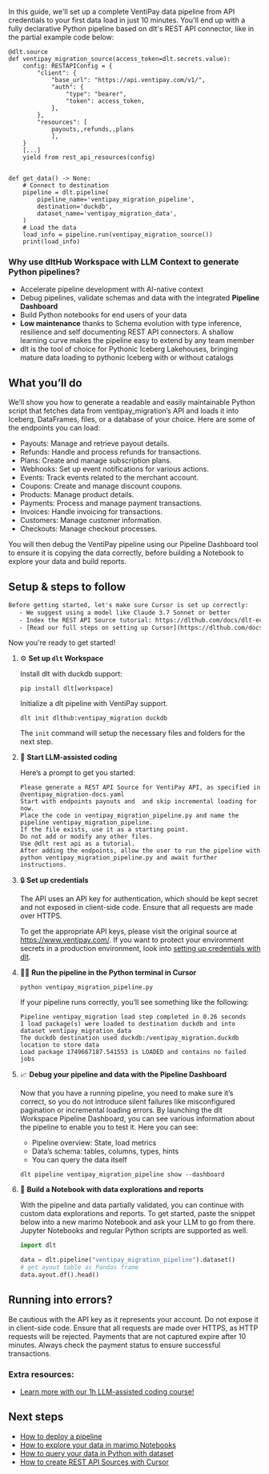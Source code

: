 In this guide, we'll set up a complete VentiPay data pipeline from API credentials to your first data load in just 10 minutes. You'll end up with a fully declarative Python pipeline based on dlt's REST API connector, like in the partial example code below:

```python-outcome
@dlt.source
def ventipay_migration_source(access_token=dlt.secrets.value):
    config: RESTAPIConfig = {
        "client": {
            "base_url": "https://api.ventipay.com/v1/",
            "auth": {
                "type": "bearer",
                "token": access_token,
            },
        },
        "resources": [
            payouts,,refunds,,plans
            ],
    }
    [...]
    yield from rest_api_resources(config)


def get_data() -> None:
    # Connect to destination
    pipeline = dlt.pipeline(
        pipeline_name='ventipay_migration_pipeline',
        destination='duckdb',
        dataset_name='ventipay_migration_data', 
    )
    # Load the data
    load_info = pipeline.run(ventipay_migration_source())
    print(load_info) 
```

### Why use dltHub Workspace with LLM Context to generate Python pipelines?

- Accelerate pipeline development with AI-native context
- Debug pipelines, validate schemas and data with the integrated **Pipeline Dashboard**
- Build Python notebooks for end users of your data
- **Low maintenance** thanks to Schema evolution with type inference, resilience and self documenting REST API connectors. A shallow learning curve makes the pipeline easy to extend by any team member
- dlt is the tool of choice for Pythonic Iceberg Lakehouses, bringing mature data loading to pythonic Iceberg with or without catalogs

## What you’ll do

We’ll show you how to generate a readable and easily maintainable Python script that fetches data from ventipay_migration’s API and loads it into Iceberg, DataFrames, files, or a database of your choice. Here are some of the endpoints you can load:

- Payouts: Manage and retrieve payout details.
- Refunds: Handle and process refunds for transactions.
- Plans: Create and manage subscription plans.
- Webhooks: Set up event notifications for various actions.
- Events: Track events related to the merchant account.
- Coupons: Create and manage discount coupons.
- Products: Manage product details.
- Payments: Process and manage payment transactions.
- Invoices: Handle invoicing for transactions.
- Customers: Manage customer information.
- Checkouts: Manage checkout processes.

You will then debug the VentiPay pipeline using our Pipeline Dashboard tool to ensure it is copying the data correctly, before building a Notebook to explore your data and build reports.

## Setup & steps to follow

```default
Before getting started, let's make sure Cursor is set up correctly:
   - We suggest using a model like Claude 3.7 Sonnet or better
   - Index the REST API Source tutorial: https://dlthub.com/docs/dlt-ecosystem/verified-sources/rest_api/ and add it to context as **@dlt rest api**
   - [Read our full steps on setting up Cursor](https://dlthub.com/docs/dlt-ecosystem/llm-tooling/cursor-restapi#23-configuring-cursor-with-documentation)
```

Now you're ready to get started!

1. ⚙️ **Set up `dlt` Workspace**
    
    Install dlt with duckdb support:
    ```shell
    pip install dlt[workspace]
    ```

    Initialize a dlt pipeline with VentiPay support.
    ```shell
    dlt init dlthub:ventipay_migration duckdb
    ```

    The `init` command will setup the necessary files and folders for the next step.
    
2. 🤠 **Start LLM-assisted coding**
    
    Here’s a prompt to get you started:
    
    ```prompt
    Please generate a REST API Source for VentiPay API, as specified in @ventipay_migration-docs.yaml 
    Start with endpoints payouts and  and skip incremental loading for now. 
    Place the code in ventipay_migration_pipeline.py and name the pipeline ventipay_migration_pipeline. 
    If the file exists, use it as a starting point. 
    Do not add or modify any other files. 
    Use @dlt rest api as a tutorial. 
    After adding the endpoints, allow the user to run the pipeline with python ventipay_migration_pipeline.py and await further instructions.
    ```

    
3. 🔒 **Set up credentials** 
    
    The API uses an API key for authentication, which should be kept secret and not exposed in client-side code. Ensure that all requests are made over HTTPS.
    
    To get the appropriate API keys, please visit the original source at https://www.ventipay.com/.
    If you want to protect your environment secrets in a production environment, look into [setting up credentials with dlt](https://dlthub.com/docs/walkthroughs/add_credentials).
    
4. 🏃‍♀️ **Run the pipeline in the Python terminal in Cursor**
    
    ```shell
    python ventipay_migration_pipeline.py
    ```
    
    If your pipeline runs correctly, you’ll see something like the following:
    
    ```shell
    Pipeline ventipay_migration load step completed in 0.26 seconds
    1 load package(s) were loaded to destination duckdb and into dataset ventipay_migration_data
    The duckdb destination used duckdb:/ventipay_migration.duckdb location to store data
    Load package 1749667187.541553 is LOADED and contains no failed jobs
    ```
    
5. 📈 **Debug your pipeline and data with the Pipeline Dashboard**

    Now that you have a running pipeline, you need to make sure it’s correct, so you do not introduce silent failures like misconfigured pagination or incremental loading errors. By launching the dlt Workspace Pipeline Dashboard, you can see various information about the pipeline to enable you to test it. Here you can see:
    - Pipeline overview: State, load metrics
    - Data’s schema: tables, columns, types, hints
    - You can query the data itself
    
    ```shell
    dlt pipeline ventipay_migration_pipeline show --dashboard
    ```
    
6. 🐍 **Build a Notebook with data explorations and reports**

    With the pipeline and data partially validated, you can continue with custom data explorations and reports. To get started, paste the snippet below into a new marimo Notebook and ask your LLM to go from there. Jupyter Notebooks and regular Python scripts are supported as well.

    
    ```python
    import dlt

   data = dlt.pipeline("ventipay_migration_pipeline").dataset()
   # get ayout table as Pandas frame
   data.ayout.df().head()
    ```

## Running into errors?

Be cautious with the API key as it represents your account. Do not expose it in client-side code. Ensure that all requests are made over HTTPS, as HTTP requests will be rejected. Payments that are not captured expire after 10 minutes. Always check the payment status to ensure successful transactions.

### Extra resources:

- [Learn more with our 1h LLM-assisted coding course!](https://www.youtube.com/watch?v=GGid70rnJuM)

## Next steps

- [How to deploy a pipeline](https://dlthub.com/docs/walkthroughs/deploy-a-pipeline)
- [How to explore your data in marimo Notebooks](https://dlthub.com/docs/general-usage/dataset-access/marimo)
- [How to query your data in Python with dataset](https://dlthub.com/docs/general-usage/dataset-access/dataset)
- [How to create REST API Sources with Cursor](https://dlthub.com/docs/dlt-ecosystem/llm-tooling/cursor-restapi)